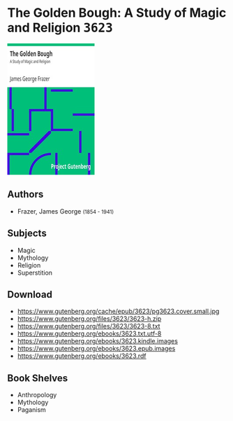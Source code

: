 # The Golden Bough: A Study of Magic and Religion <kbd>3623</kbd>

![](./cover.medium.jpg "")

## Authors


 - Frazer, James George <small>(1854 - 1941)</small>

## Subjects


 - Magic
 - Mythology
 - Religion
 - Superstition

## Download


 - https://www.gutenberg.org/cache/epub/3623/pg3623.cover.small.jpg
 - https://www.gutenberg.org/files/3623/3623-h.zip
 - https://www.gutenberg.org/files/3623/3623-8.txt
 - https://www.gutenberg.org/ebooks/3623.txt.utf-8
 - https://www.gutenberg.org/ebooks/3623.kindle.images
 - https://www.gutenberg.org/ebooks/3623.epub.images
 - https://www.gutenberg.org/ebooks/3623.rdf

## Book Shelves


 - Anthropology
 - Mythology
 - Paganism
